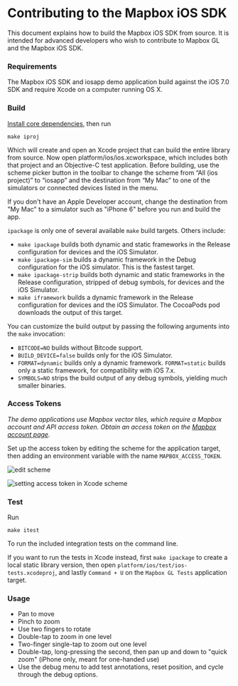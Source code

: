 # Contributing to the Mapbox iOS SDK

This document explains how to build the Mapbox iOS SDK from source. It is intended for advanced developers who wish to contribute to Mapbox GL and the Mapbox iOS SDK.

### Requirements

The Mapbox iOS SDK and iosapp demo application build against the iOS 7.0 SDK and require Xcode on a computer running OS X.

### Build

[Install core dependencies](../../INSTALL.md), then run

    make iproj

Which will create and open an Xcode project that can build the entire library from source. Now open platform/ios/ios.xcworkspace, which includes both that project and an Objective-C test application. Before building, use the scheme picker button in the toolbar to change the scheme from “All (ios project)” to “iosapp” and the destination from “My Mac” to one of the simulators or connected devices listed in the menu.

If you don't have an Apple Developer account, change the destination from "My Mac" to a simulator such as "iPhone 6" before you run and build the app.

`ipackage` is only one of several available `make` build targets. Others include:

* `make ipackage` builds both dynamic and static frameworks in the Release configuration for devices and the iOS Simulator.
* `make ipackage-sim` builds a dynamic framework in the Debug configuration for the iOS simulator. This is the fastest target.
* `make ipackage-strip` builds both dynamic and static frameworks in the Release configuration, stripped of debug symbols, for devices and the iOS Simulator.
* `make iframework` builds a dynamic framework in the Release configuration for devices and the iOS Simulator. The CocoaPods pod downloads the output of this target.

You can customize the build output by passing the following arguments into the `make` invocation:

* `BITCODE=NO` builds without Bitcode support.
* `BUILD_DEVICE=false` builds only for the iOS Simulator.
* `FORMAT=dynamic` builds only a dynamic framework. `FORMAT=static` builds only a static framework, for compatibility with iOS 7.x.
* `SYMBOLS=NO` strips the build output of any debug symbols, yielding much smaller binaries.

### Access Tokens

_The demo applications use Mapbox vector tiles, which require a Mapbox account and API access token. Obtain an access token on the [Mapbox account page](https://www.mapbox.com/studio/account/tokens/)._

Set up the access token by editing the scheme for the application target, then adding an environment variable with the name `MAPBOX_ACCESS_TOKEN`.

![edit scheme](https://cloud.githubusercontent.com/assets/98601/5460702/c4610262-8519-11e4-873a-8597821da468.png)

![setting access token in Xcode scheme](https://cloud.githubusercontent.com/assets/162976/5349358/0a086f00-7f8c-11e4-8433-bdbaccda2b58.png)

### Test

Run

    make itest

To run the included integration tests on the command line.

If you want to run the tests in Xcode instead, first `make ipackage` to create a local static library version, then open `platform/ios/test/ios-tests.xcodeproj`, and lastly `Command + U` on the `Mapbox GL Tests` application target.

### Usage

- Pan to move
- Pinch to zoom
- Use two fingers to rotate
- Double-tap to zoom in one level
- Two-finger single-tap to zoom out one level
- Double-tap, long-pressing the second, then pan up and down to "quick zoom" (iPhone only, meant for one-handed use)
- Use the debug menu to add test annotations, reset position, and cycle through the debug options.
